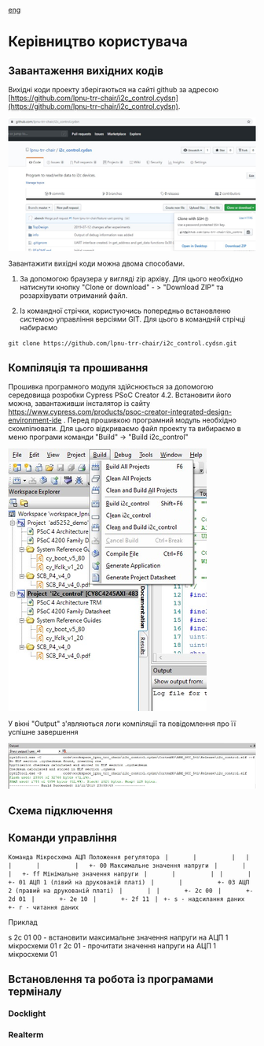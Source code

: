 [eng](README-ENG.mg)

# Керівництво користувача #

## Завантаження вихідних кодів ##
Вихідні коди проекту зберігаються на сайті github за адресою [https://github.com/lpnu-trr-chair/i2c_control.cydsn](https://github.com/lpnu-trr-chair/i2c_control.cydsn). 

![user-manual-1](pic\user-manual-1.jpg)

Завантажити вихідні коди можна двома способами.

1. За допомогою браузера у вигляді zip архіву. Для цього необхідно натиснути кнопку "Clone or download" - > "Download ZIP" та розархівувати отриманий файл.

2. Із командної стрічки, користуючись попередньо встановленю системою управління версіями GIT. Для цього в командній стрічці набираємо

`git clone https://github.com/lpnu-trr-chair/i2c_control.cydsn.git`



## Компіляція та прошивання ##
Прошивка програмного модуля здійснюється за допомогою середовища розробки Cypress PSoC Creator 4.2. Встановити його можна, завантаживши інсталятор із сайту  https://www.cypress.com/products/psoc-creator-integrated-design-environment-ide . Перед прошивкою програмний модуль необхідно скомпілювати.  Для цього відкриваємо файл проекту та  вибираємо в меню програми команди "Build" -> "Build i2c_control"

![user-manual-2](pic\user-manual-2.jpg)

У вікні "Output" з'являються логи компіляції та повідомлення про її успішне завершення

![user-manual-3](pic\user-manual-3.jpg)





## Схема підключення ##

## Команди управління ##

`Команда Мікросхема АЦП Положення регулятора`
` |       |          |   |`
` |       |          |   +- 00 Максимальне значення напруги` 
` |       |          |   +- ff Мінімальне значення напруги`
` |       |          |`
` |       |          +- 01 АЦП 1 (лівий на друкованій платі)` 
` |       |          +- 03 АЦП 2 (правий на друкованій платі)` 
` |       |`
` |       +- 2c 00`
` |       +- 2d 01`
` |       +- 2e 10`
` |       +- 2f 11`
` |`
` +- s - надсилання даних`
` +- r - читання даних`

 Приклад

 s 2c 01 00 - встановити максимальне значення напруги на АЦП 1 мікросхеми 01 
 r 2c 01 - прочитати значення напруги на АЦП 1 мікросхеми 01 


## Встановлення та робота із програмами терміналу ##

### Docklight ###


### Realterm ###


### 
